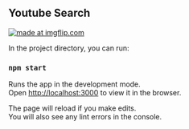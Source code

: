 ## Youtube Search

<a href="https://imgflip.com/gif/30ydkv"><img src="https://i.imgflip.com/30ydkv.gif" title="made at imgflip.com"/></a>

In the project directory, you can run:

### `npm start`

Runs the app in the development mode.<br>
Open [http://localhost:3000](http://localhost:3000) to view it in the browser.

The page will reload if you make edits.<br>
You will also see any lint errors in the console.
